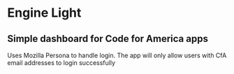 Engine Light
============

Simple dashboard for Code for America apps
------------------------------------------

Uses Mozilla Persona to handle login. The app will only allow users with CfA email addresses to login successfully